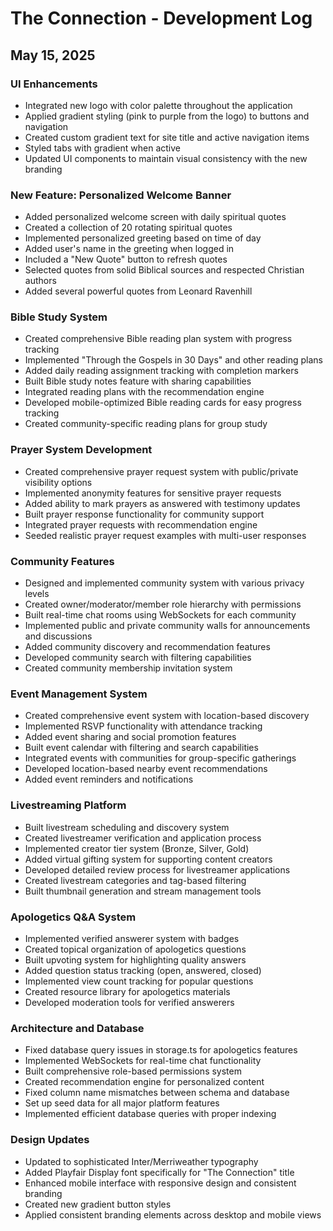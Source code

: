 # The Connection - Development Log

## May 15, 2025

### UI Enhancements
- Integrated new logo with color palette throughout the application
- Applied gradient styling (pink to purple from the logo) to buttons and navigation
- Created custom gradient text for site title and active navigation items
- Styled tabs with gradient when active
- Updated UI components to maintain visual consistency with the new branding

### New Feature: Personalized Welcome Banner
- Added personalized welcome screen with daily spiritual quotes
- Created a collection of 20 rotating spiritual quotes
- Implemented personalized greeting based on time of day
- Added user's name in the greeting when logged in
- Included a "New Quote" button to refresh quotes
- Selected quotes from solid Biblical sources and respected Christian authors
- Added several powerful quotes from Leonard Ravenhill

### Bible Study System
- Created comprehensive Bible reading plan system with progress tracking
- Implemented "Through the Gospels in 30 Days" and other reading plans
- Added daily reading assignment tracking with completion markers
- Built Bible study notes feature with sharing capabilities
- Integrated reading plans with the recommendation engine
- Developed mobile-optimized Bible reading cards for easy progress tracking
- Created community-specific reading plans for group study

### Prayer System Development
- Created comprehensive prayer request system with public/private visibility options
- Implemented anonymity features for sensitive prayer requests
- Added ability to mark prayers as answered with testimony updates
- Built prayer response functionality for community support
- Integrated prayer requests with recommendation engine
- Seeded realistic prayer request examples with multi-user responses

### Community Features
- Designed and implemented community system with various privacy levels
- Created owner/moderator/member role hierarchy with permissions
- Built real-time chat rooms using WebSockets for each community
- Implemented public and private community walls for announcements and discussions
- Added community discovery and recommendation features
- Developed community search with filtering capabilities
- Created community membership invitation system

### Event Management System
- Created comprehensive event system with location-based discovery
- Implemented RSVP functionality with attendance tracking
- Added event sharing and social promotion features
- Built event calendar with filtering and search capabilities
- Integrated events with communities for group-specific gatherings
- Developed location-based nearby event recommendations
- Added event reminders and notifications

### Livestreaming Platform
- Built livestream scheduling and discovery system
- Created livestreamer verification and application process
- Implemented creator tier system (Bronze, Silver, Gold)
- Added virtual gifting system for supporting content creators
- Developed detailed review process for livestreamer applications
- Created livestream categories and tag-based filtering
- Built thumbnail generation and stream management tools

### Apologetics Q&A System
- Implemented verified answerer system with badges
- Created topical organization of apologetics questions
- Built upvoting system for highlighting quality answers
- Added question status tracking (open, answered, closed)
- Implemented view count tracking for popular questions
- Created resource library for apologetics materials
- Developed moderation tools for verified answerers

### Architecture and Database
- Fixed database query issues in storage.ts for apologetics features
- Implemented WebSockets for real-time chat functionality
- Built comprehensive role-based permissions system 
- Created recommendation engine for personalized content
- Fixed column name mismatches between schema and database
- Set up seed data for all major platform features
- Implemented efficient database queries with proper indexing

### Design Updates
- Updated to sophisticated Inter/Merriweather typography
- Added Playfair Display font specifically for "The Connection" title
- Enhanced mobile interface with responsive design and consistent branding
- Created new gradient button styles
- Applied consistent branding elements across desktop and mobile views